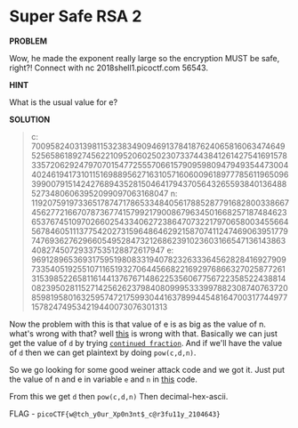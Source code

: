 # Super Safe RSA 2

__PROBLEM__

Wow, he made the exponent really large so the encryption MUST be safe, right?! Connect with nc 2018shell1.picoctf.com 56543.

__HINT__

What is the usual value for e?

__SOLUTION__

>c: 70095824031398115323834909469137841876240658160634746495256586189274562210952060250230733744384126142754169157833572062924797070154772555706615790959809479493544730044024619417310115169889562716310571606009618977785611965096399007915142427689435281504641794370564326559384013648852734806063952099097063168047
n: 119207591973365178747178653348405617885287791682800338667456277216670787367741579921790086796345016682571874846236537674510970266025433406272386470732217970658003455664567846051113775420273159648646292158707411247469063951779747693627629660549528473212686239102360316654713614386340827450729337535128872617947
e: 96912896536931759519808331940782326333645628284169279097335405192551071165193270644566822169297686632702587726131539852265811614413767671486225356067756722358522438814082395028115271425626237984080999533399788230874076372085981958016325957472175993044163789944548164700317744977157824749534219440073076301313

Now the problem with this is that value of e is as big as the value of n. what's wrong with that? well [this](https://en.wikipedia.org/wiki/Wiener%27s_attack) is wrong with that. Basically we can just get the value of `d` by trying [`continued fraction`](https://en.wikipedia.org/wiki/Continued_fractions). And if we'll have the value of `d` then we can get plaintext by doing `pow(c,d,n)`.

So we go looking for some good weiner attack code and we got it. Just put the value of n and e in variable `e` and `n` in [this](./weiner.py) code.

From this we get `d` then `pow(c,d,n)`
Then decimal-hex-ascii.

FLAG - `picoCTF{w@tch_y0ur_Xp0n3nt$_c@r3fu11y_2104643}`
